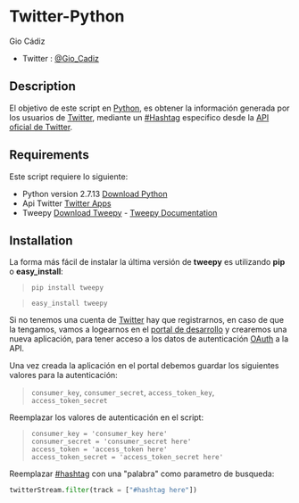 Twitter-Python
===============
Gio Cádiz
* Twitter : [@Gio_Cadiz](https://twitter.com/Gio_Cadiz)
## Description
El objetivo de este script en [Python](https://es.wikipedia.org/wiki/Python), es obtener la información generada por los 
usuarios de [Twitter](https://twitter.com/),
mediante un [#Hashtag](https://es.wikipedia.org/wiki/Hashtag) especifico desde la  [API oficial de Twitter](https://apps.twitter.com/).

## Requirements
Este script requiere lo siguiente:
* Python version 2.7.13 [Download Python](https://www.python.org/downloads/)
* Api Twitter [Twitter Apps](https://apps.twitter.com/)
* Tweepy [Download Tweepy](https://pypi.python.org/pypi/tweepy/3.5.0) - [Tweepy Documentation](http://pythonhosted.org/tweepy/)

## Installation
La forma más fácil de instalar la última versión de **tweepy** es utilizando **pip** o **easy_install**:
>`pip install tweepy`

>`easy_install tweepy`

Si no tenemos una cuenta de [Twitter](https://twitter.com/) hay que registrarnos, en caso de que la tengamos, 
vamos a logearnos en el [portal de desarrollo](https://apps.twitter.com/) y crearemos una nueva aplicación, 
para tener acceso a los datos de autenticación [OAuth](https://es.wikipedia.org/wiki/OAuth) a la API.
>
Una vez creada la aplicación en el portal debemos guardar los siguientes valores para la autenticación:
>`consumer_key`,
>`consumer_secret`,
>`access_token_key`,
>`access_token_secret`
>
Reemplazar los valores de autenticación en el script:

>`consumer_key = 'consumer_key here'`<br/>
>`consumer_secret = 'consumer_secret here'`<br/>
>`access_token = 'access_token here'`<br/>
>`access_token_secret = 'access_token_secret here'`
>
Reemplazar [#hashtag](https://es.wikipedia.org/wiki/Hashtag) con una "palabra" como parametro de busqueda:
```python
twitterStream.filter(track = ["#hashtag here"])
``` 
